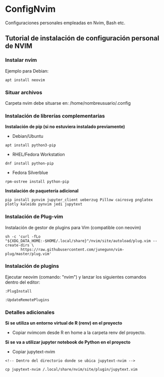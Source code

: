 # ConfigNvim

Configuraciones personales empleadas en Nvim, Bash etc.

## Tutorial de instalación de configuración personal de NVIM

### Instalar nvim

Ejemplo para Debian:

```
apt install neovim
```

### Situar archivos

Carpeta nvim debe situarse en: /home/nombreusuario/.config

### Instalación de librerías complementarias

**Instalación de pip (si no estuviera instalado previamente)**

* Debian/Ubuntu

```
apt install python3-pip
```

* RHEL/Fedora Workstation

```
dnf install python-pip
```

* Fedora Silverblue
```
rpm-ostree install python-pip
```

**Instalación de paquetería adicional**

```
pip install pynvim jupyter_client ueberzug Pillow cairosvg pnglatex plotly kaleido pynvim jedi jupytext
```

### Instalación de Plug-vim

Instalación de gestor de plugins para Vim (compatible con neovim)

```
sh -c 'curl -fLo "${XDG_DATA_HOME:-$HOME/.local/share}"/nvim/site/autoload/plug.vim --create-dirs \
       https://raw.githubusercontent.com/junegunn/vim-plug/master/plug.vim'
```

### Instalación de plugins

Ejecutar neovim (comando: "nvim") y lanzar los siguientes comandos dentro del editor:

```
:PlugInstall

:UpdateRemotePlugins
```

### Detalles adicionales

**Si se utiliza un entorno virtual de R (renv) en el proyecto**

* Copiar nvimcom desde R en home a la carpeta renv del proyecto.

**Si se va a utilizar jupyter notebook de Python en el proyecto**

* Copiar jupytext-nvim

```
<!-- Dentro del directorio donde se ubica jupytext-nvim -->

cp jupytext-nvim /.local/share/nvim/site/plugin/jupytext.vim
```




